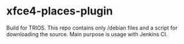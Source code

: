 # xfce4-places-plugin
Build for TRIOS.
This repo contains only /debian files and a script for downloading the source. Main purpose is usage with Jenkins CI.
